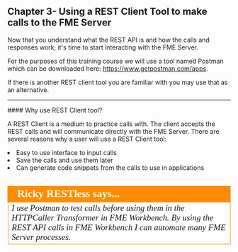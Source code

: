 Chapter 3- Using a REST Client Tool to make calls to the FME Server
-----------------------------------------------------------

Now that you understand what the REST API is and how the calls and
responses work; it's time to start interacting with the FME Server.

For the purposes of this training course we will use a tool named Postman which can be downloaded here: https://www.getpostman.com/apps.

If there is another REST client tool you are familiar with you may use that as an alternative.

<hr>
#### Why use REST Client tool?

A REST Client is a medium to practice calls with. The client accepts the REST calls and will communicate directly with the FME Server. There are several reasons why a user will use a REST Client tool:

<li>Easy to use interface to input calls  </li>
<li>Save the calls and use them later </li>
<li>Can generate code snippets from the calls to use in applications</li>

<br>

<table style="border-spacing: 0px">
<tr>
<td style="vertical-align:middle;background-color:darkorange;border: 2px solid darkorange">
<i class="fa fa-quote-left fa-lg fa-pull-left fa-fw" style="color:white;padding-right: 12px;vertical-align:text-top"></i>
<span style="color:white;font-size:x-large;font-weight: bold;font-family:serif">Ricky RESTless says...</span>
</td>
</tr>

<tr>
<td style="border: 1px solid darkorange">
<span style="font-family:serif; font-style:italic; font-size:larger">
I use Postman to test calls before using them in the HTTPCaller Transformer in FME Workbench. By using the REST API calls in FME Workbench I can automate many FME Server processes.

</span>
</td>
</tr>
</table>
